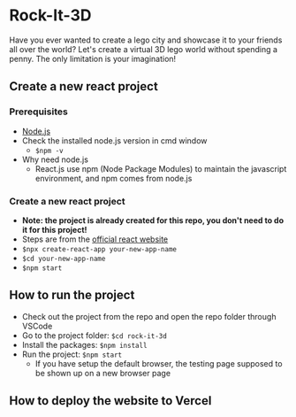 # Rock-It-3D
Have you ever wanted to create a lego city and showcase it to your friends all over the world? Let's create a virtual 3D lego world without spending a penny. The only limitation is your imagination!

## Create a new react project
### Prerequisites
- [Node.js](https://nodejs.org/en/)
- Check the installed node.js version in cmd window
    - `$npm -v`
- Why need node.js
    - React.js use npm (Node Package Modules) to maintain the javascript environment, and npm comes from node.js

### Create a new react project
- **Note: the project is already created for this repo, you don't need to do it for this project!**
- Steps are from the [official react website](https://reactjs.org/docs/create-a-new-react-app.html#create-react-app)
- `$npx create-react-app your-new-app-name`
- `$cd your-new-app-name`
- `$npm start`

## How to run the project
- Check out the project from the repo and open the repo folder through VSCode
- Go to the project folder: `$cd rock-it-3d`
- Install the packages: `$npm install`
- Run the project: `$npm start`
    - If you have setup the default browser, the testing page supposed to be shown up on a new browser page

## How to deploy the website to Vercel
